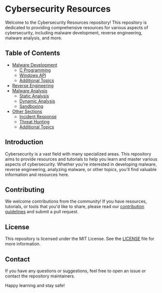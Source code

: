 # Cybersecurity Resources

Welcome to the Cybersecurity Resources repository! This repository is dedicated to providing comprehensive resources for various aspects of cybersecurity, including malware development, reverse engineering, malware analysis, and more.

## Table of Contents

- [Malware Development](malware-development/README.md)
  - [C Programming](malware-development/c-programming/README.md)
  - [Windows API](malware-development/windows-api/README.md)
  - [Additional Topics](malware-development/additional-topics/README.md)
- [Reverse Engineering](reverse-engineering/README.md)
- [Malware Analysis](malware-analysis/README.md)
  - [Static Analysis](malware-analysis/static-analysis/README.md)
  - [Dynamic Analysis](malware-analysis/dynamic-analysis/README.md)
  - [Sandboxing](malware-analysis/sandboxing/README.md)
- [Other Sections](other-sections/README.md)
  - [Incident Response](other-sections/incident-response/README.md)
  - [Threat Hunting](other-sections/threat-hunting/README.md)
  - [Additional Topics](other-sections/additional-topics/README.md)

## Introduction

Cybersecurity is a vast field with many specialized areas. This repository aims to provide resources and tutorials to help you learn and master various aspects of cybersecurity. Whether you're interested in developing malware, reverse engineering, analyzing malware, or other topics, you'll find valuable information and resources here.

## Contributing

We welcome contributions from the community! If you have resources, tutorials, or tools that you'd like to share, please read our [contribution guidelines](CONTRIBUTING.md) and submit a pull request.

## License

This repository is licensed under the MIT License. See the [LICENSE](LICENSE) file for more information.

## Contact

If you have any questions or suggestions, feel free to open an issue or contact the repository maintainers.

Happy learning and stay safe!

